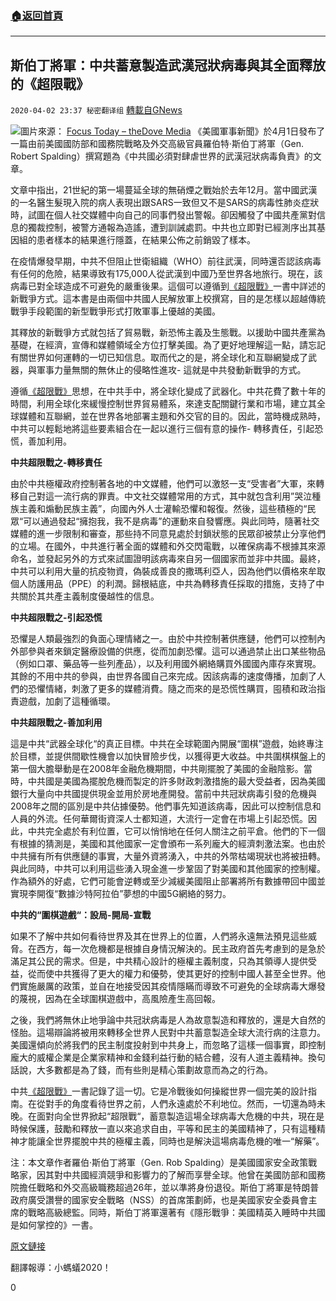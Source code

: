 ###  [:house:返回首頁](https://github.com/ourhimalayas/txt)
---

## 斯伯丁將軍：中共蓄意製造武漢冠狀病毒與其全面釋放的《超限戰》
`2020-04-02 23:37 秘密翻译组` [轉載自GNews](https://gnews.org/zh-hant/160592/)

![](https://s3-ap-northeast-1.amazonaws.com/news.guo.offload.media/wp-content/uploads/2020/04/02194608/maxresdefault.jpg)圖片來源： [Focus Today – theDove Media](https://www.thedove.us/focus-today/) 
《美國軍事新聞》於4月1日發布了一篇由前美國國防部和國務院戰略及外交高級官員羅伯特·斯伯丁將軍（Gen. Robert Spalding）撰寫題為《中共國必須對肆虐世界的武漢冠狀病毒負責》的文章。

文章中指出，21世紀的第一場蔓延全球的無硝煙之戰始於去年12月。當中國武漢的一名醫生髮現入院的病人表現出跟SARS一致但又不是SARS的病毒性肺炎症狀時，試圖在個人社交媒體中向自己的同事們發出警報。卻因觸發了中國共產黨對信息的獨裁控制，被警方通報為造謠，遭到訓誡處罰。中共也立即對已經測序出其基因組的患者樣本的結果進行隱蓋，在結果公佈之前銷毀了樣本。

在疫情爆發早期，中共不但阻止世衛組織（WHO）前往武漢，同時還否認該病毒有任何的危險，結果導致有175,000人從武漢到中國乃至世界各地旅行。現在，該病毒已對全球造成不可避免的嚴重後果。這個可以遵循到[《超限戰》](https://zh.wikipedia.org/zh-hans/%E8%B6%85%E9%99%90%E6%88%98)一書中詳述的新戰爭方式。這本書是由兩個中共國人民解放軍上校撰寫，目的是怎樣以超越傳統戰爭手段範圍的新型戰爭形式打敗軍事上優越的美國。

其釋放的新戰爭方式就包括了貿易戰，新恐怖主義及生態戰。以援助中國共產黨為基礎，在經濟，宣傳和媒體領域全方位打擊美國。為了更好地理解這一點，請忘記有關世界如何運轉的一切已知信息。取而代之的是，將全球化和互聯網變成了武器，與軍事力量無關的無休止的侵略性進攻- 這就是中共發動新戰爭的方式。

遵循[《超限戰》](https://zh.wikipedia.org/zh-hans/%E8%B6%85%E9%99%90%E6%88%98)思想，在中共手中，將全球化變成了武器化。中共花費了數十年的時間，利用全球化來緩慢控制世界貿易體系，來達支配關鍵行業和市場，建立其全球媒體和互聯網，並在世界各地部署主題和外交官的目的。因此，當時機成熟時，中共可以輕鬆地將這些要素組合在一起以進行三個有意的操作- 轉移責任，引起恐慌，善加利用。

**中共超限戰之-轉移責任**

由於中共極權政府控制著各地的中文媒體，他們可以激怒一支“受害者”大軍，來轉移自己對這一流行病的罪責。中文社交媒體常用的方式，其中就包含利用”哭泣種族主義和煽動民族主義”，向國內外人士灌輸恐懼和報復。然後，這些積極的“民眾“可以通過發起“擁抱我，我不是病毒”的運動來自發響應。與此同時，隨著社交媒體的進一步限制和審查，那些持不同意見處於封鎖狀態的民眾卻被禁止分享他們的立場。在國外，中共進行著全面的媒體和外交閃電戰，以確保病毒不根據其來源命名，並發起另外的方式來試圖證明該病毒來自另一個國家而並非中共國。最終，中共可以利用大量的抗疫物資，偽裝成善良的撒瑪利亞人，因為他們以價格來牟取個人防護用品（PPE）的利潤。歸根結底，中共為轉移責任採取的措施，支持了中共關於其共產主義制度優越性的信息。

**中共超限戰之-引起恐慌**

恐懼是人類最強烈的負面心理情緒之一。由於中共控制著供應鏈，他們可以控制內外部參與者來鎖定醫療設備的供應，從而加劇恐懼。這可以通過禁止出口某些物品（例如口罩、藥品等一些列產品），以及利用國外網絡購買外國國內庫存來實現。其餘的不用中共的參與，由世界各國自己來完成。因該病毒的速度傳播，加劇了人們的恐懼情緒，刺激了更多的媒體消費。隨之而來的是恐慌性購買，囤積和政治指責遊戲，加劇了這種循環。

**中共超限戰之-善加利用**

這是中共“武器全球化“的真正目標。中共在全球範圍內開展“圍棋”遊戲，始終專注於目標，並提供間歇性機會以加快冒險步伐，以獲得更大收益。中共圍棋棋盤上的第一個大膽舉動是在2008年金融危機期間，中共剛擺脫了美國的金融陰影。當時，中共國是美國為擺脫危機而製定的許多財政刺激措施的最大受益者，因為美國銀行大量向中共國提供現金並用於房地產開發。當前中共冠狀病毒引發的危機與2008年之間的區別是中共佔據優勢。他們事先知道該病毒，因此可以控制信息和人員的外流。任何華爾街資深人士都知道，大流行一定會在市場上引起恐慌。因此，中共完全處於有利位置，它可以悄悄地在任何人關注之前平倉。他們的下一個有根據的猜測是，美國和其他國家一定會頒布一系列龐大的經濟刺激法案。也由於中共擁有所有供應鏈的事實，大量外資將湧入，中共的外幣枯竭現狀也將被扭轉。與此同時，中共可以利用這些湧入現金進一步鞏固了對美國和其他國家的控制權。作為額外的好處，它們可能會逆轉或至少減緩美國阻止部署將所有數據帶回中國並實現李開復“數據沙特阿拉伯”夢想的中國5G網絡的努力。

**中共的“圍棋遊戲“：設局-開局-宣戰**

如果不了解中共如何看待世界及其在世界上的位置，人們將永遠無法預見這些威脅。在西方，每一次危機都是根據自身情況解決的。民主政府首先考慮到的是急於滿足其公民的需求。但是，中共精心設計的極權主義制度，只為其領導人提供受益，從而使中共獲得了更大的權力和優勢，使其更好的控制中國人甚至全世界。他們實施嚴厲的政策，並自在地接受因其疫情隱瞞而導致不可避免的全球病毒大爆發的蔑視，因為在全球圍棋遊戲中，高風險產生高回報。

之後，我們將無休止地爭論中共冠狀病毒是人為故意製造和釋放的，還是大自然的怪胎。這場辯論將被用來轉移全世界人民對中共蓄意製造全球大流行病的注意力。美國還傾向於將我們的民主制度投射到中共身上，而忽略了這樣一個事實，即控制龐大的威權企業是企業家精神和金錢利益行動的結合體，沒有人道主義精神。換句話說，大多數都是為了錢，而有些則是精心策劃故意而為之的行為。

中共[《超限戰》](https://zh.wikipedia.org/zh-hans/%E8%B6%85%E9%99%90%E6%88%98)一書記錄了這一切。它是冷戰後如何操縱世界一個完美的設計指南。在從對手的角度看待世界之前，人們永遠處於不利地位。然而，一切還為時未晚。在面對向全世界掀起“超限戰“，蓄意製造這場全球病毒大危機的中共，現在是時候保護，鼓勵和釋放一直以來追求自由，平等和民主的美國精神了，只有這種精神才能讓全世界擺脫中共的極權主義，同時也是解決這場病毒危機的唯一“解藥”。

注：本文章作者羅伯·斯伯丁將軍（Gen. Rob Spalding）是美國國家安全政策戰略家，因其對中共國經濟競爭和影響力的了解而享譽全球。他曾在美國防部和國務院擔任戰略和外交高級職務超過26年，並以準將身份退役。斯伯丁將軍是特朗普政府廣受讚譽的國家安全戰略（NSS）的首席策劃師，也是美國家安全委員會主席的戰略高級總監。同時，斯伯丁將軍還著有《隱形戰爭：美國精英入睡時中共國是如何掌控的》一書。

[原文鏈接](https://americanmilitarynews.com/2020/04/gen-spalding-ret-china-must-be-held-accountable-for-the-wuhan-coronavirus-ravaging-the-world/)

翻譯報導：小螞蟻2020！

0
